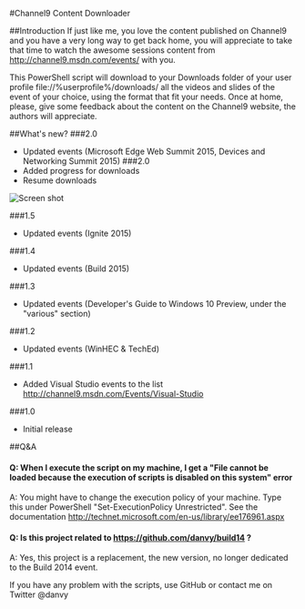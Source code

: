 #Channel9 Content Downloader

##Introduction
If just like me, you love the content published on Channel9 and you have a very long way to get back home, you will appreciate to take that time to watch the awesome sessions content from http://channel9.msdn.com/events/ with you.

This PowerShell script will download to your Downloads folder of your user profile file://%userprofile%/downloads/ all the videos and slides of the event of your choice, using the format that fit your needs.
Once at home, please, give some feedback about the content on the Channel9 website, the authors will appreciate.

##What's new?
###2.0
- Updated events (Microsoft Edge Web Summit 2015, Devices and Networking Summit 2015)
###2.0
- Added progress for downloads
- Resume downloads

![Screen shot](https://github.com/danvy/Channel9/blob/master/img/Ch9Downloader2.JPG)

###1.5
- Updated events (Ignite 2015)

###1.4
- Updated events (Build 2015)

###1.3
- Updated events (Developer's Guide to Windows 10 Preview, under the "various" section)

###1.2
- Updated events (WinHEC & TechEd)

###1.1
- Added Visual Studio events to the list http://channel9.msdn.com/Events/Visual-Studio

###1.0
- Initial release

##Q&A
#### Q: When I execute the script on my machine, I get a "File cannot be loaded because the execution of scripts is disabled on this system" error
A: You might have to change the execution policy of your machine. Type this under PowerShell "Set-ExecutionPolicy Unrestricted". See the documentation http://technet.microsoft.com/en-us/library/ee176961.aspx
#### Q: Is this project related to https://github.com/danvy/build14 ?
A: Yes, this project is a replacement, the new version, no longer dedicated to the Build 2014 event.

If you have any problem with the scripts, use GitHub or contact me on Twitter @danvy

